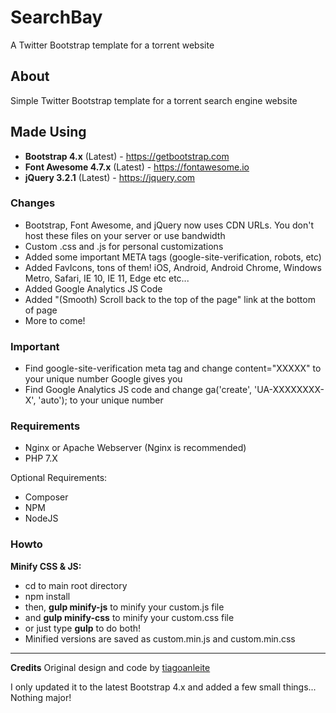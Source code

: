 # SearchBay
A Twitter Bootstrap template for a torrent website

## About
Simple Twitter Bootstrap template for a torrent search engine website 

## Made Using
- **Bootstrap 4.x** (Latest) - https://getbootstrap.com
- **Font Awesome 4.7.x** (Latest) - https://fontawesome.io
- **jQuery 3.2.1** (Latest) - https://jquery.com

### Changes
- Bootstrap, Font Awesome, and jQuery now uses CDN URLs. You don't host these files on your server or use bandwidth
- Custom .css and .js for personal customizations
- Added some important META tags (google-site-verification, robots, etc)
- Added FavIcons, tons of them! iOS, Android, Android Chrome, Windows Metro, Safari, IE 10, IE 11, Edge etc etc...
- Added Google Analytics JS Code
- Added "(Smooth) Scroll back to the top of the page" link at the bottom of page
- More to come!

### Important
- Find google-site-verification meta tag and change content="XXXXX" to your unique number Google gives you
- Find Google Analytics JS code and change ga('create', 'UA-XXXXXXXX-X', 'auto'); to your unique number

### Requirements
- Nginx or Apache Webserver (Nginx is recommended)
- PHP 7.X

Optional Requirements:
- Composer
- NPM
- NodeJS

### Howto

**Minify CSS & JS:**
- cd to main root directory
- npm install
- then, **gulp minify-js** to minify your custom.js file
- and **gulp minify-css** to minify your custom.css file
- or just type **gulp** to do both!
- Minified versions are saved as custom.min.js and custom.min.css

---------

**Credits**
Original design and code by [tiagoanleite](https://github.com/tiagoanleite/searchbay)

I only updated it to the latest Bootstrap 4.x and added a few small things... Nothing major!
